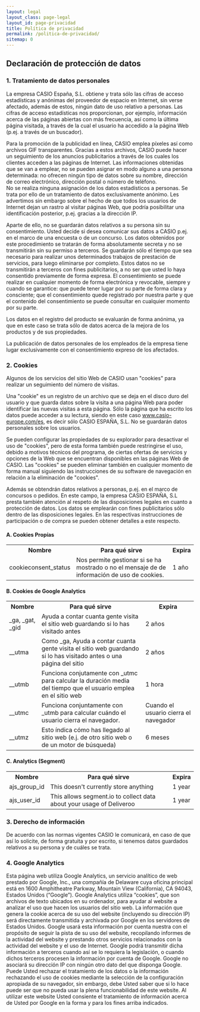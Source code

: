 ```yaml
---
layout: legal
layout_class: page-legal   
layout_id: page-privacidad   
title: Política de privacidad
permalink: /politica-de-privacidad/
sitemap: 0
---
```

<h2>Declaración de protección de datos</h2>
<h3>1. Tratamiento de datos personales</h3>
<p>La empresa CASIO España, S.L. obtiene y trata sólo las cifras de acceso estadísticas y anónimas del proveedor de espacio en Internet, sin verse afectado, además de estos, ningún dato de uso relativo a personas. Las cifras de acceso estadísticas nos proporcionan, por ejemplo, información acerca de las páginas abiertas con más frecuencia, así como la última página visitada, a través de la cual el usuario ha accedido a la página Web (p.ej. a través de un buscador).&nbsp;</p>
<p>Para la promoción de la publicidad en línea, CASIO emplea píxeles así como archivos GIF transparentes. Gracias a estos archivos, CASIO puede hacer un seguimiento de los anuncios publicitarios a través de los cuales los clientes acceden a las páginas de Internet. Las informaciones obtenidas que se van a emplear, no se pueden asignar en modo alguno a una persona determinada: no ofrecen ningún tipo de datos sobre su nombre, dirección de correo electrónico, dirección postal o número de teléfono.&nbsp;<br>No se realiza ninguna asignación de los datos estadísticos a personas. Se trata por ello de un tratamiento de datos exclusivamente anónimo. Les advertimos sin embargo sobre el hecho de que todos los usuarios de Internet dejan un rastro al visitar páginas Web, que podría posibilitar una identificación posterior, p.ej. gracias a la dirección IP.&nbsp;</p>
<p>Aparte de ello, no se guardarán datos relativos a su persona sin su consentimiento. Usted decide si desea comunicar sus datos a CASIO p.ej. en el marco de una encuesta o de un concurso. Los datos obtenidos por este procedimiento se tratarán de forma absolutamente secreta y no se transmitirán sin su permiso a terceros. Se guardarán sólo el tiempo que sea necesario para realizar unos determinados trabajos de prestación de servicios, para luego eliminarse por completo. Estos datos no se transmitirán a terceros con fines publicitarios, a no ser que usted lo haya consentido previamente de forma expresa. El consentimiento se puede realizar en cualquier momento de forma electrónica y revocable, siempre y cuando se garantice: que puede tener lugar por su parte de forma clara y consciente; que el consentimiento quede registrado por nuestra parte y que el contenido del consentimiento se puede consultar en cualquier momento por su parte.&nbsp;</p>
<p>Los datos en el registro del producto se evaluarán de forma anónima, ya que en este caso se trata sólo de datos acerca de la mejora de los productos y de sus propiedades.&nbsp;</p>
<p>La publicación de datos personales de los empleados de la empresa tiene lugar exclusivamente con el consentimiento expreso de los afectados.</p>
<h3 id="cookies">2. Cookies</h3>
<p>Algunos de los servicios del sitio Web de CASIO usan "cookies" para realizar un seguimiento del número de visitas.</p>
<p>Una "cookie" es un registro de un archivo que se deja en el disco duro del usuario y que guarda datos sobre la visita a una página Web para poder identificar las nuevas visitas a esta página. Sólo la página que ha escrito los datos puede acceder a su lectura, siendo en este caso <a href="http://www.casio-europe.com/es">www.casio-europe.com/es</a>, es decir sólo CASIO ESPAÑA, S.L.&nbsp;No se guardarán datos personales sobre los usuarios.&nbsp;</p>
<p>Se pueden configurar las propiedades de su explorador para desactivar el uso de "cookies", pero de esta forma también puede restringirse el uso, debido a motivos técnicos del programa, de ciertas ofertas de servicios y opciones de la Web que se encuentran disponibles en las páginas Web de CASIO. Las "cookies" se pueden eliminar también en cualquier momento de forma manual siguiendo las instrucciones de su software de navegación en relación a la eliminación de "cookies".&nbsp;</p>
<p>Además se obtendrán datos relativos a personas, p.ej. en el marco de concursos o pedidos. En este campo, la empresa CASIO ESPAÑA, S.L presta también atención al respeto de las disposiciones legales en cuanto a protección de datos. Los datos se emplearán con fines publicitarios sólo dentro de las disposiciones legales. En las respectivas instrucciones de participación o de compra se pueden obtener detalles a este respecto.&nbsp;</p>


<h4>A. Cookies Propías</h4>
<table class="cookies-table" border="0" cellpadding="0" cellspacing="0">
  <tbody><tr>
    <th>Nombre</th>
    <th>Para qué sirve</th>
    <th>Expira</th>
  </tr>
  <tr>
    <td>cookieconsent_status</td>
    <td>Nos permite gestionar si se ha mostrado o no el mensaje de de información de uso de cookies.</td>
    <td>1 año</td>
  </tr>

  </tbody><div></div></table>

<h4>B. Cookies de Google Analytics</h4>
<table class="cookies-table" border="0" cellpadding="0" cellspacing="0">
  <tbody><tr>
    <th>Nombre</th>
    <th>Para qué sirve</th>
    <th>Expira</th>
  </tr>
  <tr>
    <td>_ga, _gat, _gid</td>
    <td>Ayuda a contar cuanta gente visita el sitio web guardando si lo has visitado antes</td>
    <td>2 años</td>
  </tr>
  <tr>
    <td>__utma</td>
    <td>Como _ga, Ayuda a contar cuanta gente visita el sitio web guardando si lo has visitado antes o una página del sitio</td>
    <td>2 años</td>
  </tr>
  <tr>
    <td>__utmb</td>
    <td>Funciona conjutamente con _utmc para calcular la duración media del tiempo que el usuario emplea en el sitio web</td>
    <td>1 hora</td>
  </tr>
  <tr>
    <td>__utmc</td>
    <td>Funciona conjuntamente con _utmb para calcular cuándo el usuario cierra el navegador. </td>
    <td>Cuando el usuario cierra el navegador</td>
  </tr>
  <tr>
    <td>__utmz</td>
    <td>Esto índica cómo has llegado al sitio web (e.j. de otro sitio web o de un motor de búsqueda)</td>
    <td>6 meses</td>
  </tr>
  </tbody><div></div></table>

<h4>C. Analytics (Segment)</h4>
<table class="cookies-table" border="0" cellpadding="0" cellspacing="0">
  <tbody><tr>
    <th>Nombre</th>
    <th>Para qué sirve</th>
    <th>Expira</th>
  </tr>
  <tr>
    <td>ajs_group_id</td>
    <td>This doesn't currently store anything</td>
    <td>1 year</td>
  </tr>
  <tr>
    <td>ajs_user_id</td>
    <td>This allows segment.io to collect data about your usage of Deliveroo</td>
    <td>1 year</td>
  </tr>

</tbody></table>
<h3>3. Derecho de información</h3>
<p>De acuerdo con las normas vigentes CASIO le comunicará, en caso de que así lo solicite, de forma gratuita y por escrito, si tenemos datos guardados relativos a su persona y de cuáles se trata.&nbsp;</p>
<h3>4. Google Analytics</h3>
<p>Esta página web utiliza Google Analytics, un servicio analítico de web prestado por Google, Inc., una compañía de Delaware cuya oficina principal está en 1600 Amphitheatre Parkway, Mountain View (California), CA 94043, Estados Unidos (“Google”). Google Analytics utiliza “cookies”, que son archivos de texto ubicados en su ordenador, para ayudar al website a analizar el uso que hacen los usuarios del sitio web. La información que genera la cookie acerca de su uso del website (incluyendo su dirección IP) será directamente transmitida y archivada por Google en los servidores de Estados Unidos. Google usará esta información por cuenta nuestra con el propósito de seguir la pista de su uso del website, recopilando informes de la actividad del website y prestando otros servicios relacionados con la actividad del website y el uso de Internet. Google podrá transmitir dicha información a terceros cuando así se lo requiera la legislación, o cuando dichos terceros procesen la información por cuenta de Google. Google no asociará su dirección IP con ningún otro dato del que disponga Google. Puede Usted rechazar el tratamiento de los datos o la información rechazando el uso de cookies mediante la selección de la configuración apropiada de su navegador, sin embargo, debe Usted saber que si lo hace puede ser que no pueda usar la plena funcionabilidad de este website. Al utilizar este website Usted consiente el tratamiento de información acerca de Usted por Google en la forma y para los fines arriba indicados.</p>
